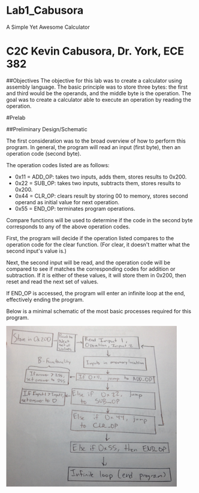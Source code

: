 Lab1_Cabusora
=============

A Simple Yet Awesome Calculator

C2C Kevin Cabusora, Dr. York, ECE 382
=============
##Objectives
The objective for this lab was to create a calculator using assembly language.  The basic principle was to store three bytes:  the first and third would be the operands, and the middle byte is the operation.  The goal was to create a calculator able to execute an operation by reading the operation.

#Prelab

##Preliminary Design/Schematic

The first consideration was to the broad overview of how to perform this program.  In general, the program will read an input (first byte), then an operation code (second byte).

The operation codes listed are as follows:
* 0x11 = ADD_OP: takes two inputs, adds them, stores results to 0x200.
* 0x22 = SUB_OP: takes two inputs, subtracts them, stores results to 0x200.
* 0x44 = CLR_OP: clears result by storing 00 to memory, stores second operand as initial value for next operation.
* 0x55 = END_OP: terminates program operations.

Compare functions will be used to determine if the code in the second byte corresponds to any of the above operation codes.

First, the program will decide if the operation listed compares to the operation code for the clear function.  (For clear, it doesn't matter what the second input's value is.)

Next, the second input will be read, and the operation code will be compared to see if matches the corresponding codes for addition or subtraction.  If it is either of these values, it will store them in 0x200, then reset and read the next set of values.

If END_OP is accessed, the program will enter an infinite loop at the end, effectively ending the program.

Below is a minimal schematic of the most basic processes required for this program.

![Prelab Schematic](https://github.com/KevinCabusora/Lab1_Cabusora/blob/master/Prelab%20Schematic.PNG?raw=true "Image")
